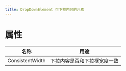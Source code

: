 ```yaml
---
title: DropDownElement 可下拉内容的元素
---
```


# 属性

| 名称 | 用途 |
|-|-|
| ConsistentWidth | 下拉内容是否和下拉框宽度一致 |